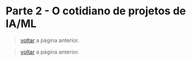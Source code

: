 # Parte 2 - O cotidiano de projetos de IA/ML

> [voltar](./notes.md) a página anterior.

> [voltar](./notes.md) a página anterior.
